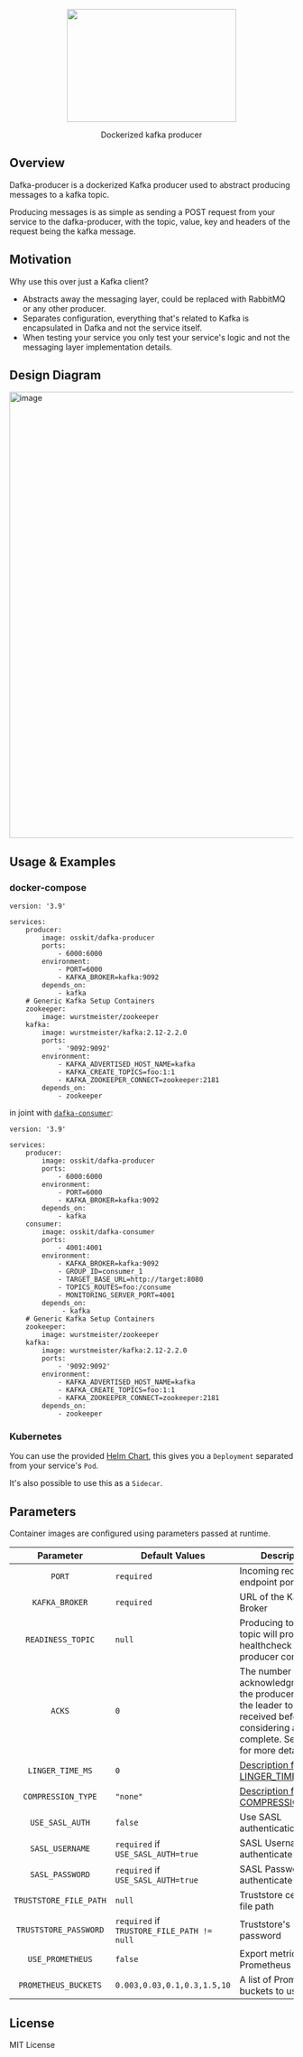 <p align="center">
  <img width="300" height="200" src="https://user-images.githubusercontent.com/15312980/175078334-f284f44e-0366-4e24-8f09-5301b098ea64.svg"/>
 </p>
 
<div align="center">
Dockerized kafka producer
  
</div>

## Overview
Dafka-producer is a dockerized Kafka producer used to abstract producing messages to a kafka topic.

Producing messages is as simple as sending a POST request from your service to the dafka-producer, with the topic, value, key and headers of the request being the kafka message.

## Motivation
Why use this over just a Kafka client?
* Abstracts away the messaging layer, could be replaced with RabbitMQ or any other producer.
* Separates configuration, everything that's related to Kafka is encapsulated in Dafka and not the service itself.
* When testing your service you only test your service's logic and not the messaging layer implementation details.

## Design Diagram
<img width="790" alt="image" src="https://user-images.githubusercontent.com/15312980/175814041-9991f7d5-830c-4e3f-9b2b-ad3e33228946.png">

## Usage & Examples

### docker-compose
```
version: '3.9'

services:
    producer:
        image: osskit/dafka-producer
        ports:
            - 6000:6000
        environment:
            - PORT=6000
            - KAFKA_BROKER=kafka:9092
        depends_on:
            - kafka
    # Generic Kafka Setup Containers
    zookeeper:
        image: wurstmeister/zookeeper
    kafka:
        image: wurstmeister/kafka:2.12-2.2.0
        ports:
            - '9092:9092'
        environment:
            - KAFKA_ADVERTISED_HOST_NAME=kafka
            - KAFKA_CREATE_TOPICS=foo:1:1
            - KAFKA_ZOOKEEPER_CONNECT=zookeeper:2181
        depends_on:
            - zookeeper
```
in joint with [`dafka-consumer`](https://github.com/osskit/dafka-consumer):
```
version: '3.9'

services:
    producer:
        image: osskit/dafka-producer
        ports:
            - 6000:6000
        environment:
            - PORT=6000
            - KAFKA_BROKER=kafka:9092
        depends_on:
            - kafka
    consumer:
        image: osskit/dafka-consumer
        ports:
            - 4001:4001
        environment:
            - KAFKA_BROKER=kafka:9092
            - GROUP_ID=consumer_1
            - TARGET_BASE_URL=http://target:8080
            - TOPICS_ROUTES=foo:/consume
            - MONITORING_SERVER_PORT=4001
        depends_on:
             - kafka
    # Generic Kafka Setup Containers
    zookeeper:
        image: wurstmeister/zookeeper
    kafka:
        image: wurstmeister/kafka:2.12-2.2.0
        ports:
            - '9092:9092'
        environment:
            - KAFKA_ADVERTISED_HOST_NAME=kafka
            - KAFKA_CREATE_TOPICS=foo:1:1
            - KAFKA_ZOOKEEPER_CONNECT=zookeeper:2181
        depends_on:
            - zookeeper
```

### Kubernetes
You can use the provided [Helm Chart](https://github.com/osskit/dafka-producer-helm-chart), this gives you a `Deployment` separated from your service's `Pod`.

It's also possible to use this as a `Sidecar`.
## Parameters

Container images are configured using parameters passed at runtime.

| Parameter | Default Values | Description
| :----: | --- | ---- |
| `PORT` | `required` | Incoming requests' endpoint port | 
| `KAFKA_BROKER` | `required` | URL of the Kafka Broker | 
| `READINESS_TOPIC` | `null` | Producing to this topic will provide an healthcheck of the producer container |
| `ACKS` | `0` | The number of acknowledgments the producer requires the leader to have received before considering a request complete. See [docs](https://docs.confluent.io/platform/current/installation/configuration/producer-configs.html#acks) for more details  |
| `LINGER_TIME_MS` | `0` | [Description for LINGER_TIME_MS](https://docs.confluent.io/platform/current/installation/configuration/producer-configs.html#producerconfigs_linger.ms)|
| `COMPRESSION_TYPE` | `"none"` | [Description for COMPRESSION_TYPE](https://docs.confluent.io/platform/current/installation/configuration/producer-configs.html#producerconfigs_compression.type)|
| `USE_SASL_AUTH` | `false` | Use SASL authentication |
| `SASL_USERNAME` | `required` if `USE_SASL_AUTH=true` | SASL Usernanme to authenticate |
| `SASL_PASSWORD` | `required` if `USE_SASL_AUTH=true` | SASL Password to authenticate |
| `TRUSTSTORE_FILE_PATH` | `null` | Truststore certificate file path |
| `TRUSTSTORE_PASSWORD` | `required` if `TRUSTORE_FILE_PATH != null` | Truststore's password |
| `USE_PROMETHEUS` | `false` | Export metrics to Prometheus |
| `PROMETHEUS_BUCKETS` | `0.003,0.03,0.1,0.3,1.5,10` | A list of Prometheus buckets to use |

## License
MIT License

